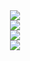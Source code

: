 <!--
**JudyOne1/JudyOne1** is a ✨ _special_ ✨ repository because its `README.md` (this file) appears on your GitHub profile.

Here are some ideas to get you started:

- 🔭 I’m currently working on ...
- 🌱 I’m currently learning ...
- 👯 I’m looking to collaborate on ...
- 🤔 I’m looking for help with ...
- 💬 Ask me about ...
- 📫 How to reach me: ...
- 😄 Pronouns: ...
- ⚡ Fun fact: ...

[![JudyOne1's GitHub stats](https://github-readme-stats.vercel.app/api?username=JudyOne1&show_icons=true&count_private=true&theme=ambient_gradient&hide=issues,contribs )](https://github.com/anuraghazra/github-readme-stats)
[![Top Langs](https://github-readme-stats.vercel.app/api/top-langs/?username=JudyOne1&layout=compact)](https://github.com/anuraghazra/github-readme-stats)

-->
<div align="center">
  <img src="https://readme-typing-svg.demolab.com?font=Fira+Code&pause=1000&color=38C2FF&random=false&width=435&lines=Hello+%2C+I'm+Judy%F0%9F%91%8B;a+java+developer+and+learner" >
</div>

<div align="center">
  <img src="https://github-readme-stats.vercel.app/api?username=JudyOne1&show_icons=true&count_private=true&theme=ambient_gradient&hide=issues,contribs">
</div>


<div align="center"> <img src="https://metrics.lecoq.io/JudyOne1?template=classic&isocalendar=1&languages=1&activity=1&base=header%2C%20activity%2C%20community%2C%20repositories%2C%20metadata&base.indepth=false&base.hireable=false&base.skip=false&isocalendar=false&isocalendar.duration=full-year&languages=false&languages.limit=8&languages.threshold=0%25&languages.other=true&languages.colors=github&languages.sections=most-used&languages.indepth=false&languages.analysis.timeout=15&languages.analysis.timeout.repositories=7.5&languages.categories=markup%2C%20programming&languages.recent.categories=markup%2C%20programming&languages.recent.load=300&languages.recent.days=14&activity=false&activity.limit=5&activity.load=300&activity.days=14&activity.visibility=public&activity.timestamps=false&activity.filter=all&config.timezone=Asia%2FShanghai"> </div>

<div align="center"><img src="https://stats.justsong.cn/api/csdn?id=DongShanAAA"> </div>

